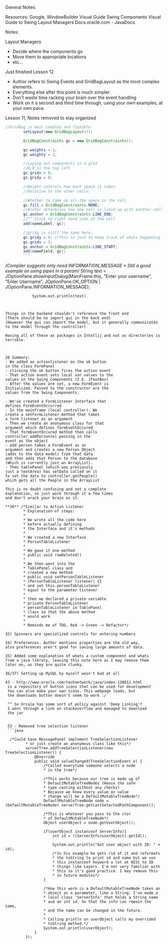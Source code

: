 General Notes:

Resources:
Google, WindowBuilder
Visual Guide Swing Components
Visual Guide to Swing Layout Managers
Docs.oracle.com - JavaDocs

Notes:

Layout Managers
- Decide where the components go
- Move them to appropriate locations
- etc...

Just finished Lesson 12
- Author refers to Swing Events and
GridBagLayout as the most complex elements.
- Everything else after this point is much
simpler.
- Don't waste time racking your brain over
the event handling
- Work on it a second and third time through,
using your own examples, at your own pace.


Lesson 11, Notes removed to stay organized
``` java
//GridBag is most complex and flexible
        setLayout(new GridBagLayout());

        GridBagConstraints gc = new GridBagConstraints();

        gc.weightx = 1;
        gc.weighty = 1;

        //Laying out components in a grid
        //0,0 is the top left
        gc.gridx = 0;
        gc.gridy = 0;

        //Weight controls how much space it takes
        //Relative to the other cells.

        //Whether to take up all the space in the cell
        gc.fill = GridBagConstraints.NONE;
        //Anchor determines how one cell is lined up with another cell
        gc.anchor = GridBagConstraints.LINE_END;
        //^^ Stick to right hand side of the cell
        add(nameLabel, gc);

        //gridy is still the same here,
        gc.gridy = 0; //This is just to keep track of whats happening
        gc.gridx = 1;
        gc.anchor = GridBagConstraints.LINE_START;
        add(nameField, gc);
        ```


```
/*Compiler suggests only need INFORMATION_MESSAGE
                * Still a good example on using pipes in a param*/
                String text = JOptionPane.showInputDialog(MainFrame.this,
                        "Enter your username",
                        "Enter Username",
                        JOptionPane.OK_OPTION | JOptionPane.INFORMATION_MESSAGE);


                System.out.println(text)
```


Things in the backend shouldn't reference the front end
(There should be no import gui in the back end)
(However the gui can import the model, but it generally communicates to the model through the controller)

Having all of these as packages in Intellij and not as directories is terrible.



26 Summary:
- We added an actionlistener on the ok button
in the class FormPanel
- clicking the ok button fires the action event
- That action event sets local var values to the
values in the Swing Components (I.E. JTextBox)
- After the values are set, a new FormEvent is
Initialized. Passed to the constructor are the
values from the Swing Components.

- We've created a FormListener Interface that
defines FormEventOccurred
- In the mainframe (local controller). We
create a setFormListener method that takes
a form listener as an argument
- Then we create an anonymous class for that
argument which defines formEventOccured
- That formEventOccured method then calls
controller.addPerson(e) passing in the
event as the object
- add person takes a FormEvent as an
argument and creates a new Person Object
(adds to the data model) from that data
and then adds that Person to the database
(Which is currently just an ArrayList).
- Then tablePanel (which was previously
just a textArea) has setData called on it
to set the data to controller.getPeople()
which gets all the People in the ArrayList

This is no doubt confusing and not a complete
explanation, so just work through it a few times
and don't wrack your brain on it.

**30** /*Similar to Action Listener
        * Explanation of steps:
        *
        * We wrote all the code here
        * before actually defining
        * the Interface and it's methods
        *
        * We created a new Interface
        * PersonTableListener
        *
        * We gave it one method
        * public void rowDeleted()
        *
        * We then went into the
        * TablePanel class and
        * created a new method
        * public void setPersonTableListener
        * (PersonTableListener listener) {}
        * and set this.personTableListener
        * equal to the parameter listener
        *
        * then we declared a private variable
        * private PersonTableListener
        * personTableListener in TablePanel
        * class so that the above method
        * would work
        *
        * Reminds me of TDD, Red -> Green -> Refactor*/

32) Spinners are specialized controls for entering numbers

34) Preferences. Author mentions properties are the old way,
also preferences aren't good for saving large amounts of data.

35) Added some explanation of whats a custom component and whats
from a java library, leaving this note here as I may remove them
later on, as they are quite clunky.

36/37) Setting up MySQL by myself wasn't bad at all

43 - http://www.oracle.com/technetwork/java/index-138612.html
 is a repository of button icons that can be used for development
 You can also make your own icons. This webpage loads, but
 the downloads button doesn't seem to work :/

 ^^ So Orcale has some sort of policy against 'Deep Linking'?
 I went through a link on stackoverflow and managed to download
 the jar


 53 - Removed tree selection listener
 ```java

  /*Could have MessagePanel implement TreeSelectionListener
         * or just create an anonymous class like this*/
         serverTree.addTreeSelectionListener(new TreeSelectionListener() {
             @Override
             public void valueChanged(TreeSelectionEvent e) {
                 /*Called everytime someone selects a node
                 * in the tree*/

                 /*This works because our tree is made up of
                 * DefaultMutableTreeNodes (Hence the safe
                 * type casting without any checks)
                 * Because we know every value on value
                 * change will be a DefaultMutableTreeNode*/
                 DefaultMutableTreeNode node = (DefaultMutableTreeNode) serverTree.getLastSelectedPathComponent();

                 /*This is whatever you pass to the ctor
                 * of DefaultMutableTreeNode*/
                 Object userObject = node.getUserObject();

                 if(userObject instanceof ServerInfo){
                     int id = ((ServerInfo)userObject).getId();

                     System.out.println("Got user object with ID: " + id);
                     /*In his example he gets rid of it and reformats
                     * the toString to print id and name but we use
                     * this instanceof keyword a lot at NISC to ID
                     * things like Layers. I'm not very familiar with
                     * this so it's good practice. I may remove this
                     * in future modules*/
                 }

                 /*How this work is a DefaultMutableTreeNode takes an
                 * object as a parameter, like a String. I've made a
                 * local class 'ServerInfo' that holds a String name
                 * and an int id. So that the info can remain the same,
                 * and the name can be changed in the future.
                 *
                 * Calling println on userObject calls my overrided
                 * toString method.*/
                 System.out.println(userObject);
             }
         });

 ```

